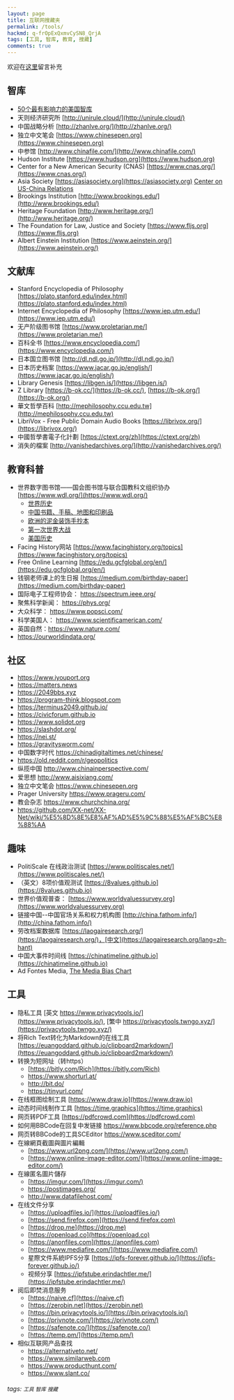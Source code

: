 ```yaml
---
layout: page
title: 互联网搜藏夹
permalink: /tools/
hackmd: q-frOpExQxmvCySN8_QrjA
tags: [工具, 智库, 教育, 搜藏]
comments: true
---
```


欢迎在[这里](https://hackmd.io/q-frOpExQxmvCySN8_QrjA?view)留言补充  

## 智库
* [50个最有影响力的美国智库](https://thebestschools.org/features/most-influential-think-tanks/)
* 天则经济研究所 [http://unirule.cloud/](http://unirule.cloud/)
* 中国战略分析 [http://zhanlve.org/](http://zhanlve.org/)
* 独立中文笔会 [https://www.chinesepen.org](https://www.chinesepen.org)
* 中参馆 [http://www.chinafile.com/](http://www.chinafile.com/)
* Hudson Institute [https://www.hudson.org](https://www.hudson.org)
* Center for a New American Security (CNAS) [https://www.cnas.org/](https://www.cnas.org/)
* Asia Society [https://asiasociety.org](https://asiasociety.org) [Center on US-China Relations](https://asiasociety.org/center-us-china-relations)
* Brookings Institution [http://www.brookings.edu/](http://www.brookings.edu/)
* Heritage Foundation [http://www.heritage.org/](http://www.heritage.org/)
* The Foundation for Law, Justice and Society [https://www.fljs.org](https://www.fljs.org)
* Albert Einstein Institution [https://www.aeinstein.org/](https://www.aeinstein.org/)

## 文献库
* Stanford Encyclopedia of Philosophy [https://plato.stanford.edu/index.html](https://plato.stanford.edu/index.html)
* Internet Encyclopedia of Philosophy [https://www.iep.utm.edu/](https://www.iep.utm.edu/)
* 无产阶级图书馆 [https://www.proletarian.me/](https://www.proletarian.me/)
* 百科全书 [https://www.encyclopedia.com/](https://www.encyclopedia.com/)
* 日本国立图书馆 [http://dl.ndl.go.jp/](http://dl.ndl.go.jp/)
* 日本历史档案 [https://www.jacar.go.jp/english/](https://www.jacar.go.jp/english/)
* Library Genesis [https://libgen.is/](https://libgen.is/)
* Z Library [https://b-ok.cc/](https://b-ok.cc/), [https://b-ok.org/](https://b-ok.org/)
* 華文哲學百科 [http://mephilosophy.ccu.edu.tw](http://mephilosophy.ccu.edu.tw)
* LibriVox - Free Public Domain Audio Books [https://librivox.org/](https://librivox.org/)
* 中國哲學書電子化計劃 [https://ctext.org/zh](https://ctext.org/zh)
* 消失的檔案 [http://vanishedarchives.org/](http://vanishedarchives.org/)


## 教育科普
* 世界数字图书馆——国会图书馆与联合国教科文组织协办 [https://www.wdl.org/](https://www.wdl.org/)
    * [世界历史](https://www.wdl.org/zh/sets/world-history/timeline/)
    * [中国书籍、手稿、地图和印刷品](https://www.wdl.org/zh/sets/chinese-literature/timeline/)
    * [欧洲的泥金装饰手抄本](https://www.wdl.org/zh/sets/illuminated-manuscripts/timeline.new/)
    * [第一次世界大战](https://www.wdl.org/zh/sets/world-war-i/timeline.new/)
    * [美国历史](https://www.wdl.org/zh/sets/us-history/timeline/)
* Facing History网站 [https://www.facinghistory.org/topics](https://www.facinghistory.org/topics)
* Free Online Learning [https://edu.gcfglobal.org/en/](https://edu.gcfglobal.org/en/)
* 钱钢老师课上的生日报 [https://medium.com/birthday-paper](https://medium.com/birthday-paper)
* 国际电子工程师协会： https://spectrum.ieee.org/
* 聚焦科学新闻： https://phys.org/
* 大众科学： https://www.popsci.com/
* 科学美国人： https://www.scientificamerican.com/
* 英国自然：https://www.nature.com/
* https://ourworldindata.org/

## 社区
* https://www.iyouport.org
* https://matters.news
* https://2049bbs.xyz
* https://program-think.blogspot.com
* https://terminus2049.github.io/
* https://civicforum.github.io
* https://www.solidot.org
* https://slashdot.org/
* https://nei.st/
* https://gravitysworm.com/
* 中国数字时代 https://chinadigitaltimes.net/chinese/
* https://old.reddit.com/r/geopolitics
* 纵揽中国 http://www.chinainperspective.com/
* 爱思想 http://www.aisixiang.com/
* 独立中文笔会 https://www.chinesepen.org
* Prager University https://www.prageru.com/
* 教会杂志 https://www.churchchina.org/
* https://github.com/XX-net/XX-Net/wiki/%E5%8D%8E%E8%AF%AD%E5%9C%88%E5%AF%BC%E8%88%AA


## 趣味
* PolitiScale 在线政治测试 [https://www.politiscales.net/](https://www.politiscales.net/)
* （英文）8项价值观测试 [https://8values.github.io](https://8values.github.io)
* 世界价值观普查： [https://www.worldvaluessurvey.org](https://www.worldvaluessurvey.org)
* 链接中国--中国官场关系和权力机构图 [http://china.fathom.info/](http://china.fathom.info/)
* 劳改档案数据库 [https://laogairesearch.org/](https://laogairesearch.org/)，[中文](https://laogairesearch.org/lang=zh-hant)
* 中国大事件时间线 [https://chinatimeline.github.io](https://chinatimeline.github.io)
* Ad Fontes Media, [The Media Bias Chart](https://www.adfontesmedia.com/interactive-media-bias-chart/)


## 工具
* 隐私工具 [英文 https://www.privacytools.io/](https://www.privacytools.io/), [繁中 https://privacytools.twngo.xyz/](https://privacytools.twngo.xyz/)
* 将Rich Text转化为Markdown的在线工具 [https://euangoddard.github.io/clipboard2markdown/](https://euangoddard.github.io/clipboard2markdown/)
* 转换为短网址（转https）
    * [https://bitly.com/Rich](https://bitly.com/Rich)
    * https://www.shorturl.at/
    * http://bit.do/
    * https://tinyurl.com/
* 在线框图绘制工具 [https://www.draw.io](https://www.draw.io)
* 动态时间线制作工具 [https://time.graphics](https://time.graphics)
* 网⻚转PDF工具 [https://pdfcrowd.com](https://pdfcrowd.com)
* 如何用BBCode在回复中发链接 https://www.bbcode.org/reference.php
* 网⻚转BBCode的工具SCEditor https://www.sceditor.com/
* 在線網頁截圖與圖片編輯
    * [https://www.url2png.com/](https://www.url2png.com/)
    * [https://www.online-image-editor.com/](https://www.online-image-editor.com/)    
* 在線匿名圖片儲存
    * [https://imgur.com/](https://imgur.com/)
    * https://postimages.org/
    * http://www.datafilehost.com/
* 在线文件分享
    * [https://uploadfiles.io/](https://uploadfiles.io/)
    * [https://send.firefox.com](https://send.firefox.com)
    * [https://drop.me](https://drop.me)
    * [https://openload.co](https://openload.co)
    * [https://anonfiles.com](https://anonfiles.com)
    * [https://www.mediafire.com/](https://www.mediafire.com/)
    * 星際文件系統IPFS分享 [https://ipfs-forever.github.io/](https://ipfs-forever.github.io/)
    * 视频分享 [https://ipfstube.erindachtler.me/](https://ipfstube.erindachtler.me/)
* 阅后即焚消息服务
    * [https://naive.cf](https://naive.cf)
    * [https://zerobin.net](https://zerobin.net)
    * [https://bin.privacytools.io/](https://bin.privacytools.io/)
    * [https://privnote.com/](https://privnote.com/)
    * [https://safenote.co/](https://safenote.co/)
    * [https://temp.pm/](https://temp.pm/)
* 相似互联网产品查找
    * https://alternativeto.net/
    * https://www.similarweb.com
    * https://www.producthunt.com/
    * https://www.slant.co/

###### tags: `工具` `智库` `搜藏`
